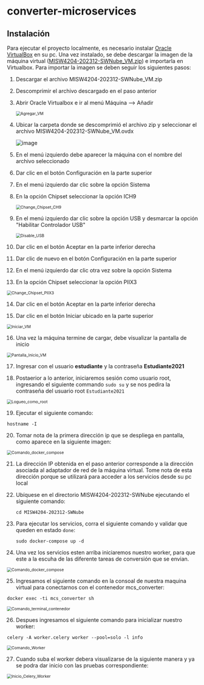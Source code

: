 # converter-microservices

## Instalación

Para ejecutar el proyecto localmente, es necesario instalar [Oracle VirtualBox](https://www.virtualbox.org/wiki/Downloads) en su pc. Una vez instalado, se debe descargar la imagen de la máquina virtual ([MISW4204-202312-SWNube_VM.zip](https://drive.google.com/file/d/14PT9IbhUV4ZkEBdkTz9K21rhILMzq3KJ/view)) e importarla en Virtualbox. Para importar la imagen se deben seguir los siguientes pasos:

1. Descargar el archivo MISW4204-202312-SWNube_VM.zip

2. Descomprimir el archivo descargado en el paso anterior

3. Abrir Oracle Virtualbox e ir al menú Máquina --> Añadir

   <img src="https://github.com/ci-cortesg/fotoalpes-microservices-examples/blob/main/img/Agregar_VM.png" alt="Agregar_VM" style="zoom:75%;" />

4. Ubicar la carpeta donde se descomprimió el archivo zip y seleccionar el archivo MISW4204-202312-SWNube_VM.ovdx

   ![image](https://user-images.githubusercontent.com/111320185/231919291-be90d829-8000-4937-a367-37834a9ee004.png)

5. En el menú izquierdo debe aparecer la máquina con el nombre del archivo seleccionado

6. Dar clic en el botón Configuración en la parte superior

7. En el menú izquierdo dar clic sobre la opción Sistema

8. En la opción Chipset seleccionar la opción ICH9

   <img src="https://github.com/ci-cortesg/fotoalpes-microservices-examples/blob/main/img/Change_Chipset_CH9.png" alt="Change_Chipset_CH9" style="zoom:75%;" />
   
9. En el menú izquierdo dar clic sobre la opción USB y desmarcar la opción "Habilitar Controlador USB"

   <img src="https://github.com/ci-cortesg/fotoalpes-microservices-examples/blob/main/img/Disable_USB.png" alt="Disable_USB" style="zoom:75%;" />
   
10. Dar clic en el botón Aceptar en la parte inferior derecha

11. Dar clic de nuevo en el botón Configuración en la parte superior

12. En el menú izquierdo dar clic otra vez sobre la opción Sistema

13. En la opción Chipset seleccionar la opción PIIX3

   <img src="https://github.com/ci-cortesg/fotoalpes-microservices-examples/blob/main/img/Change_Chipset_PIIX3.png" alt="Change_Chipset_PIIX3" style="zoom:75%;" />

14. Dar clic en el botón Aceptar en la parte inferior derecha

15. Dar clic en el botón Iniciar ubicado en la parte superior

   <img src="https://user-images.githubusercontent.com/110913673/231838904-3807ce00-8c40-43fb-9680-8e946bdaa72e.png" alt="Iniciar_VM" style="zoom:75%;" />

16. Una vez la máquina termine de cargar, debe visualizar la pantalla de inicio

   <img src="https://github.com/ci-cortesg/fotoalpes-microservices-examples/blob/main/img/Pantalla_Inicio_VM.png" alt="Pantalla_Inicio_VM" style="zoom:75%;" />

17. Ingresar con el usuario **estudiante** y la contraseña **Estudiante2021**

18. Postaerior a lo anterior, iniciaremos sesión como usuario root, ingresando el siguiente commando `sudo su` y se nos pedira la contraseña del usuario root `Estudiante2021`

   <img src="https://user-images.githubusercontent.com/110913673/232261339-b7528a24-660f-4f1e-b242-919599002951.png" alt="Logueo_como_root" style="zoom:75%;" />

19. Ejecutar el siguiente comando:
   ```
   hostname -I
   ```

20. Tomar nota de la  primera dirección ip que se despliega en pantalla, como aparece en la siguiente imagen:

   <img src="https://user-images.githubusercontent.com/111320185/231919100-1793bee6-5752-4aca-8357-a804bbad01f1.png" alt="Comando_docker_compose" style="zoom:75%;" />

21. La dirección IP obtenida en el paso anterior corresponde a la dirección asociada al adaptador de red de la máquina virtual. Tome nota de esta dirección porque se utilizará para acceder a los servicios desde su pc local

22. Ubíquese en el directorio MISW4204-202312-SWNube ejecutando el siguiente comando:

    ```
    cd MISW4204-202312-SWNube
    ```

23. Para ejecutar los servicios, corra el siguiente comando y validar que queden en estado `done`:
    ```
    sudo docker-compose up -d
    ```       
24. Una vez los servicios esten arriba iniciaremos nuestro worker, para que este a la escuha de las diferente tareas de conversión que se envian. 

   <img src="https://user-images.githubusercontent.com/110913673/232261466-389ebce9-0214-4644-8ab7-5f30d0375300.png" alt="Comando_docker_compose" style="zoom:75%;" />

25. Ingresamos el siguiente comando en la consoal de nuestra maquina virtual para conectarnos con el contenedor mcs_converter:
```
docker exec -ti mcs_converter sh
``` 
   <img src="https://user-images.githubusercontent.com/110913673/232261598-1764218c-e7d7-4673-9cbc-77eeb9c5389f.png" alt="Comando_terminal_contenedor" style="zoom:75%;" />

26. Despues ingresamos el siguiente comando para inicializar nuestro worker:
```
celery -A worker.celery worker --pool=solo -l info
```
   <img src="https://user-images.githubusercontent.com/110913673/232261619-5d3ac13f-26a7-4dfb-80b6-0836816bbab7.png" alt="Comando_Worker" style="zoom:75%;" />

27. Cuando suba el worker debera visualizarse de la siguiente manera y ya se podra dar inicio con las pruebas correspondiente:

   <img src="https://user-images.githubusercontent.com/110913673/232261729-0ab8e906-a2f8-4e5d-aaa3-0acfcde93119.png" alt="Inicio_Celery_Worker" style="zoom:75%;" />

